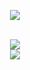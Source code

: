 <p align="center">
  <img align="center" href="https://github.com/upsilun" src="https://i.ibb.co/vd7yWmr/image.jpg" /><br><br>
  <!--<img align="center" href="https://google.com" src="https://discord.c99.nl/widget/theme-4/446999223183998987.png" /><br><br>-->
</p>
</p>

<p align="center"> <!-- <img src="https://komarev.com/ghpvc/?username=upsilun&label=Profile%20views&color=0e75b6&style=flat" alt="upsilun" />--> 
  <img src="https://skillicons.dev/icons?i=cpp,c,cs,arduino">
    <br>
  <img src="https://skillicons.dev/icons?i=js,html,css,electron,firebase,express">
</p>
<!--<p align="center"> <a href="https://github.com/ryo-ma/github-profile-trophy"><img src="https://github-profile-trophy.vercel.app/?username=upsilun" alt="upsilun" /></a> </p>-->

